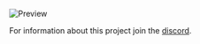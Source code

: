 ![Preview](https://i.gyazo.com/142e41a9da4fa9590325eeb8fe4cf6b3.png)

For information about this project join the [discord](https://discord.gg/6qVaeaN).
